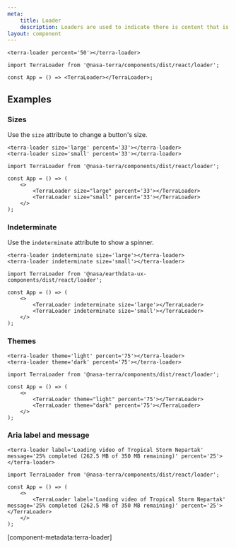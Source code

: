 ```yaml
---
meta:
    title: Loader
    description: Loaders are used to indicate there is content that is loading.
layout: component
---
```


```html:preview
<terra-loader percent='50'></terra-loader>
```

```jsx:react
import TerraLoader from '@nasa-terra/components/dist/react/loader';

const App = () => <TerraLoader></TerraLoader>;
```

## Examples

### Sizes

Use the `size` attribute to change a button's size.

```html:preview
<terra-loader size='large' percent='33'></terra-loader>
<terra-loader size='small' percent='33'></terra-loader>
```

```jsx:react
import TerraLoader from '@nasa-terra/components/dist/react/loader';

const App = () => (
    <>
        <TerraLoader size="large" percent='33'></TerraLoader>
        <TerraLoader size="small" percent='33'></TerraLoader>
    </>
);
```

### Indeterminate

Use the `indeterminate` attribute to show a spinner.

```html:preview
<terra-loader indeterminate size='large'></terra-loader>
<terra-loader indeterminate size='small'></terra-loader>
```

```jsx:react
import TerraLoader from '@nasa/earthdata-ux-components/dist/react/loader';

const App = () => (
    <>
        <TerraLoader indeterminate size='large'></TerraLoader>
        <TerraLoader indeterminate size='small'></TerraLoader>
    </>
);
```

### Themes

```html:preview
<terra-loader theme='light' percent='75'></terra-loader>
<terra-loader theme='dark' percent='75'></terra-loader>
```

```jsx:react
import TerraLoader from '@nasa-terra/components/dist/react/loader';

const App = () => (
    <>
        <TerraLoader theme="light" percent='75'></TerraLoader>
        <TerraLoader theme="dark" percent='75'></TerraLoader>
    </>
);
```

### Aria label and message

```html:preview
<terra-loader label='Loading video of Tropical Storm Nepartak' message='25% completed (262.5 MB of 350 MB remaining)' percent='25'></terra-loader>
```

```jsx:react
import TerraLoader from '@nasa-terra/components/dist/react/loader';

const App = () => (
    <>
        <TerraLoader label='Loading video of Tropical Storm Nepartak' message='25% completed (262.5 MB of 350 MB remaining)' percent='25'></TerraLoader>
    </>
);
```

[component-metadata:terra-loader]
